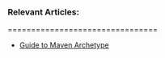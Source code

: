 ### Relevant Articles: 
================================

- [Guide to Maven Archetype](http://www.baeldung.com/maven-archetype)
